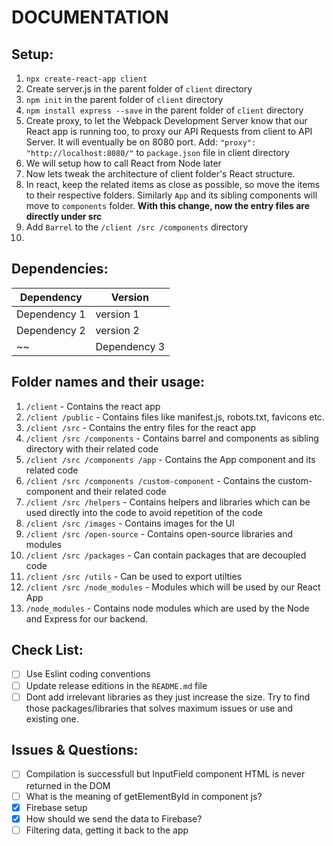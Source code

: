 # DOCUMENTATION

## Setup:
1.  `npx create-react-app client`
2.  Create server.js in the parent folder of `client` directory
3.  `npm init` in the parent folder of `client` directory
4.  `npm install express --save` in the parent folder of `client` directory
5.  Create proxy, to let the Webpack Development Server know that our React app is running too, to proxy our API Requests from client to API Server. It will eventually be on 8080 port.
    Add:
		`"proxy": "http://localhost:8080/"`
    to `package.json` file in client directory
6.  We will setup how to call React from Node later
7.  Now lets tweak the architecture of client folder's React structure.
8.  In react, keep the related items as close as possible, so move the items to their respective folders. Similarly `App` and its sibling components will move to `components` folder.
    **With this change, now the entry files are directly under src**
9.  Add `Barrel` to the `/client /src /components` directory
10. 

## Dependencies:
| Dependency | Version |
| ---------- | ------- |
| Dependency 1 | version 1 |
| Dependency 2 | version 2 |
~~| Dependency 3 | version 3 |~~

## Folder names and their usage:
1.  `/client` - Contains the react app
2.  `/client /public` - Contains files like manifest.js, robots.txt, favicons etc.
3.  `/client /src` - Contains the entry files for the react app
4.  `/client /src /components` - Contains barrel and components as sibling directory with their related code
5.  `/client /src /components /app` - Contains the App component and its related code
6.  `/client /src /components /custom-component` - Contains the custom-component and their related code
7.  `/client /src /helpers` - Contains helpers and libraries which can be used directly into the code to avoid repetition of the code
8.  `/client /src /images` - Contains images for the UI
9.  `/client /src /open-source` - Contains open-source libraries and modules
10. `/client /src /packages` - Can contain packages that are decoupled code
11. `/client /src /utils` - Can be used to export utilties
12. `/client /src /node_modules` - Modules which will be used by our React App
13. `/node_modules` - Contains node modules which are used by the Node and Express for our backend.

## Check List:
- [ ] Use Eslint coding conventions
- [ ] Update release editions in the `README.md` file
- [ ] Dont add irrelevant libraries as they just increase the size. Try to find those packages/libraries that solves maximum issues or use and existing one.

## Issues & Questions:
- [ ] Compilation is successfull but InputField component HTML is never returned in the DOM
- [ ] What is the meaning of getElementById in component js?
- [x] Firebase setup
- [x] How should we send the data to Firebase?
- [ ] Filtering data, getting it back to the app